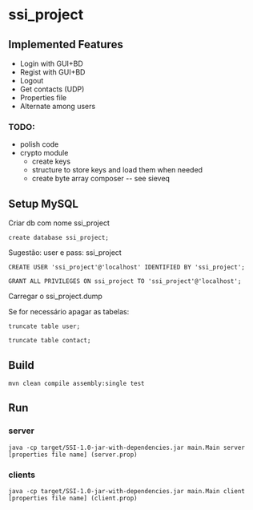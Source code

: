 # ssi_project

## Implemented Features
* Login with GUI+BD
* Regist with GUI+BD
* Logout
* Get contacts (UDP)
* Properties file
* Alternate among users 

### TODO:
* polish code
* crypto module
    * create keys
    * structure to store keys and load them when needed
    * create byte array composer -- see sieveq 
   
    
## Setup MySQL
Criar db com nome ssi_project
```mysql-sql
create database ssi_project;
```
Sugestão: user e pass: ssi_project

```mysql-sql
CREATE USER 'ssi_project'@'localhost' IDENTIFIED BY 'ssi_project';
```

```mysql-sql
GRANT ALL PRIVILEGES ON ssi_project TO 'ssi_project'@'localhost';
```

Carregar o ssi_project.dump

Se for necessário apagar as tabelas:
```mysql-sql
truncate table user;

truncate table contact;
```

## Build
```mvn clean compile assembly:single test```

## Run
### server

```
java -cp target/SSI-1.0-jar-with-dependencies.jar main.Main server [properties file name] (server.prop)
```
 

### clients
```
java -cp target/SSI-1.0-jar-with-dependencies.jar main.Main client [properties file name] (client.prop)
```
